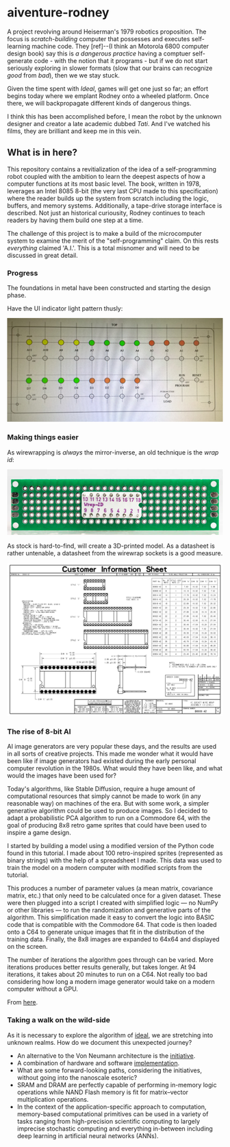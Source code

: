 # aiventure-rodney

A project revolving around Heiserman's 1979 robotics proposition. The focus is _scratch-building_ computer that possesses and executes self-learning machine code. They [ref]--(I think an Motorola 6800 computer design book) say this is _a dangerous practice_ having a comptuer self-generate code - with the notion that it programs - but if we do not start seriously exploring in slower formats (slow that our brains can recognize *good* from *bad*), then we we stay stuck.

Given the time spent with _Ideal_, games will get one just so far; an effort begins today where we emplant Rodney onto a wheeled platform. Once there, we will backpropagate different kinds of dangerous things.

I think this has been accomplished before, I mean the robot by the unknown designer and creator a late academic dubbed _Tati_. And I've watched his films, they are brilliant and keep me in this vein.

## What is in here?

This repository contains a revitialization of the idea of a self-programming robot coupled with the ambition to learn the deepest aspects of how a computer functions at its most basic level. The book, written in 1978, leverages an Intel 8085 8-bit (the very last CPU made to this specification) where the reader builds up the system from scratch including the logic, buffers, and memory systems. Additionally, a tape-drive storage interface is described. Not just an historical curiousity, Rodney continues to teach readers by having them build one step at a time.

The challenge of this project is to make a build of the microcomputer system to examine the merit of the "self-programming" claim. On this rests *everything* claimed 'A.I.'. This is a total misnomer and will need to be discussed in great detail.

### Progress

The foundations in metal have been constructed and starting the design phase.

Have the UI indicator light pattern thusly:

![pattern](/images/indicating-pattern.jpg)

### Making things easier

As wirewrapping is _always_ the mirror-inverse, an old technique is the _wrap id_:

![image](/models/wrap-id-18-relative.png)

As stock is hard-to-find, will create a 3D-printed model. As a datasheet is rather untenable, a datasheet from the wirewrap sockets is a good measure.

![image](/models/ww-sockets.jpg)

### The rise of 8-bit AI

AI image generators are very popular these days, and the results are used in all sorts of creative projects. This made me wonder what it would have been like if image generators had existed during the early personal computer revolution in the 1980s. What would they have been like, and what would the images have been used for?

Today's algorithms, like Stable Diffusion, require a huge amount of computational resources that simply cannot be made to work (in any reasonable way) on machines of the era. But with some work, a simpler generative algorithm could be used to produce images. So I decided to adapt a probabilistic PCA algorithm to run on a Commodore 64, with the goal of producing 8x8 retro game sprites that could have been used to inspire a game design.

I started by building a model using a modified version of the Python code found in this tutorial. I made about 100 retro-inspired sprites (represented as binary strings) with the help of a spreadsheet I made. This data was used to train the model on a modern computer with modified scripts from the tutorial.

This produces a number of parameter values (a mean matrix, covariance matrix, etc.) that only need to be calculated once for a given dataset. These were then plugged into a script I created with simplified logic — no NumPy or other libraries — to run the randomization and generative parts of the algorithm. This simplification made it easy to convert the logic into BASIC code that is compatible with the Commodore 64. That code is then loaded onto a C64 to generate unique images that fit in the distribution of the training data. Finally, the 8x8 images are expanded to 64x64 and displayed on the screen.

The number of iterations the algorithm goes through can be varied. More iterations produces better results generally, but takes longer. At 94 iterations, it takes about 20 minutes to run on a C64. Not really too bad considering how long a modern image generator would take on a modern computer without a GPU.

From [here](https://hackaday.io/project/195819-commodore-64-ai-image-generator).

### Taking a walk on the wild-side

As it is necessary to explore the algorithm of [ideal](https://github.com/cartheur/ideal), we are stretching into unknown realms. How do we document this unexpected journey?

* An alternative to the Von Neumann architecture is the [initiative](/literature/s41565-020-0738-x.pdf).
* A combination of hardware and software [implementation](https://en.wikipedia.org/wiki/In-memory_processing).
* What are some forward-looking paths, considering the initiatives, without going into the nanoscale esoteric?
* SRAM and DRAM are perfectly capable of performing in-memory logic operations while NAND Flash memory is fit for matrix–vector multiplication operations.
* In the context of the application-specific approach to computation, memory-based computational primitives can be used in a variety of tasks ranging from high-precision scientific computing to largely imprecise stochastic computing and everything in-between including deep learning in artificial neural networks (ANNs). 